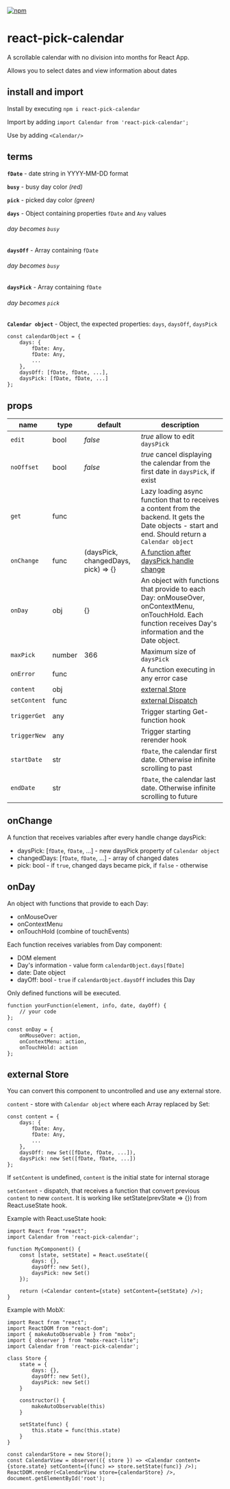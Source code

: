 [![npm](https://img.shields.io/npm/v/react-pick-calendar.svg)](https://www.npmjs.com/package/react-pick-calendar)

# react-pick-calendar

A scrollable calendar with no division into months for React App.

Allows you to select dates and view information about dates

## install and import

Install by executing `npm i react-pick-calendar`

Import by adding `import Calendar from 'react-pick-calendar';`

Use by adding `<Calendar/>`


## terms

**`fDate`** - date string in YYYY-MM-DD format

**`busy`** - busy day color *(red)*

**`pick`** - picked day color *(green)*

**`days`** - Object containing properties `fDate` and `Any` values
###### *day becomes `busy`*

**`daysOff`** - Array containing `fDate`
###### *day becomes `busy`*

**`daysPick`** - Array containing `fDate`
###### *day becomes `pick`*

**`Calendar object`** - Object, the expected properties: `days`, `daysOff`, `daysPick`

    const calendarObject = {
        days: {
            fDate: Any,
            fDate: Any,
            ...
        },
        daysOff: [fDate, fDate, ...],
        daysPick: [fDate, fDate, ...]
    };


## props

| name | type | default | description |
| ------------- | ----------- | ----------- | ----------- |
| `edit` | bool | *false* | *true* allow to edit `daysPick`|
| `noOffset` | bool | *false* | *true* cancel displaying the calendar from the first date in `daysPick`, if exist|
| `get` | func |  | Lazy loading async function that to receives a content from the backend. It gets the Date objects - start and end. Should return a `Calendar object`|
| `onChange` | func | (daysPick, changedDays, pick) => {} | [A function after daysPick handle change](#onchange)|
| `onDay` | obj | {} | An object with functions that provide to each Day: onMouseOver, onContextMenu, onTouchHold. Each function receives Day's information and the Date object.|
| `maxPick` | number | 366 | Maximum size of `daysPick`|
| `onError` | func |  | A function executing in any error case |
| `content` | obj |  | [external Store](#external-store)|
| `setContent` | func |  | [external Dispatch](#external-store)|
| `triggerGet` | any |  | Trigger starting Get-function hook|
| `triggerNew` | any |  | Trigger starting rerender hook|
| `startDate` | str |  | `fDate`, the calendar first date. Otherwise infinite scrolling to past|
| `endDate` | str |  | `fDate`, the calendar last date. Otherwise infinite scrolling to future|


## onChange

A function that receives variables after every handle change daysPick:
- daysPick: [`fDate`, `fDate`, ...] - new daysPick property of `Calendar object`
- changedDays: [`fDate`, `fDate`, ...] - array of changed dates
- pick: bool - if `true`, changed days became pick, if `false` - otherwise


## onDay

An object with functions that provide to each Day:
- onMouseOver
- onContextMenu
- onTouchHold (combine of touchEvents)

Each function receives variables from Day component:
- DOM element
- Day's information - value form `calendarObject.days[fDate]`
- date: Date object
- dayOff: bool - `true` if `calendarObject.daysOff` includes this Day

Only defined functions will be executed.

    function yourFunction(element, info, date, dayOff) {
        // your code
    };
    
    const onDay = {
        onMouseOver: action,
        onContextMenu: action,
        onTouchHold: action
    };


## external Store

You can convert this component to uncontrolled and use any external store.

`content` - store with `Calendar object` where each Array replaced by Set:

    const content = {
        days: {
            fDate: Any,
            fDate: Any,
            ...
        },
        daysOff: new Set([fDate, fDate, ...]),
        daysPick: new Set([fDate, fDate, ...])
    };

If `setContent` is undefined, `content` is the initial state for internal storage

`setContent` - dispatch, that receives a function that convert previous `content` to new `content`.
It is working like setState(prevState => {}) from React.useState hook.

Example with React.useState hook:

    import React from "react";
    import Calendar from 'react-pick-calendar';

    function MyComponent() {
        const [state, setState] = React.useState({
            days: {},
            daysOff: new Set(),
            daysPick: new Set()
        });

        return (<Calendar content={state} setContent={setState} />);
    }

Example with MobX:

    import React from "react";
    import ReactDOM from "react-dom";
    import { makeAutoObservable } from "mobx";
    import { observer } from "mobx-react-lite";
    import Calendar from 'react-pick-calendar';

    class Store {
        state = {
            days: {},
            daysOff: new Set(),
            daysPick: new Set()
        }
    
        constructor() {
            makeAutoObservable(this)
        }
    
        setState(func) {
            this.state = func(this.state)
        }
    }

    const calendarStore = new Store();
    const CalendarView = observer(({ store }) => <Calendar content={store.state} setContent={(func) => store.setState(func)} />);
    ReactDOM.render(<CalendarView store={calendarStore} />, document.getElementById('root');
